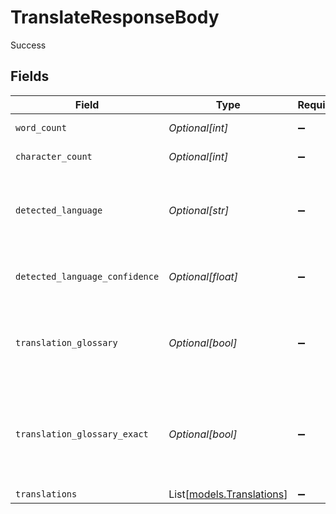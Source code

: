 # TranslateResponseBody

Success


## Fields

| Field                                                                        | Type                                                                         | Required                                                                     | Description                                                                  |
| ---------------------------------------------------------------------------- | ---------------------------------------------------------------------------- | ---------------------------------------------------------------------------- | ---------------------------------------------------------------------------- |
| `word_count`                                                                 | *Optional[int]*                                                              | :heavy_minus_sign:                                                           | The word count.                                                              |
| `character_count`                                                            | *Optional[int]*                                                              | :heavy_minus_sign:                                                           | The word count.                                                              |
| `detected_language`                                                          | *Optional[str]*                                                              | :heavy_minus_sign:                                                           | The 2-digit language code for the detected language.                         |
| `detected_language_confidence`                                               | *Optional[float]*                                                            | :heavy_minus_sign:                                                           | The detected language confidence.                                            |
| `translation_glossary`                                                       | *Optional[bool]*                                                             | :heavy_minus_sign:                                                           | Returns true if a glossary is loaded and matched any input.                  |
| `translation_glossary_exact`                                                 | *Optional[bool]*                                                             | :heavy_minus_sign:                                                           | Returns true if a glossary is loaded and an entry exactly matched the input. |
| `translations`                                                               | List[[models.Translations](../models/translations.md)]                       | :heavy_minus_sign:                                                           | N/A                                                                          |